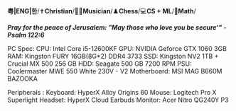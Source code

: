 **粤|ENG|한**/✝️**Christian**/🎸🎹**Musician**/♟️**Chess**/💻**CS + ML**/📐**Math**/

***Pray for the peace of Jerusalem: "May those who love you be secure'"***
***- Psalm 122:6***

PC Spec:
CPU: Intel Core i5-12600KF
GPU: NVIDIA Geforce GTX 1060 3GB
RAM: Kingston FURY 16GB(8G*2) DDR4 3733
SSD: Kingston NV2 1TB + Crucial MX 500 256 GB
HDD: Seagate 500 GB 7200 RPM
PSU: Coolermaster MWE 550 White 230V - V2
Motherboard: MSI MAG B660M BAZOOKA

Peripherals :
Keyboard: HyperX Alloy Origins 60
Mouse: Logitech Pro X Superlight
Headset: HyperX Cloud Earbuds
Monitor: Acer Nitro QG240Y P3
